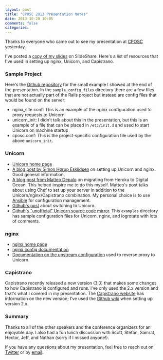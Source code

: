 ```yaml
---
layout: post
title: "CPOSC 2013 Presentation Notes"
date: 2013-10-20 10:05
comments: false
categories:
---
```

Thanks to everyone who came out to see my presentation at [CPOSC](http://cposc.org) yesterday.

<!-- more -->

I've posted a [copy of my slides](http://www.slideshare.net/stcarpenter/beyond-heroku-hosting-your-ra) on SlideShare.  Here's a list of resources that I've used in setting up nginx, Unicorn, and Capistrano.

### Sample Project
Here's the [Github repository](https://github.com/scarpenter/cposc) for the small example I showed at the end of the presentation.  In the <code>sample_config_files</code> directory there are a few files that are not actually part of the Rails project but instead are config files that would be found on the server:
<ul class="indented-list">
	<li>nginx_site.conf: This is an example of the nginx configuration used to proxy requests to Unicorn</li>
	<li>unicorn_init: I didn't talk about this in the presentation, but this is an example of a file that can be placed in <code>/etc/init.d</code> and used to start Unicorn on machine startup</li>
	<li>cposc.conf: This is the project-specific configuration file used by the above <code>unicorn_init</code>.</li>
</ul>

### Unicorn
<ul class="indented-list">
	<li><a href="http://unicorn.bogomips.org">Unicorn home page</a></li>
	<li><a href="http://sirupsen.com/setting-up-unicorn-with-nginx/">A blog post by Simon Hørup Eskildsen</a> on setting up Unicorn and nginx.  Good general information.</li>
	<li><a href="http://matteodepalo.github.io/blog/2013/03/07/how-i-migrated-from-heroku-to-digital-ocean-with-chef-and-capistrano/">A blog post from Matteo Depalo</a> on migrating from Heroku to Digital Ocean.  This helped inspire me to do this myself.  Matteo's post talks about using Chef to set up your server in addition to the Unicorn/nginx/Capistrano combination.  My personal choice is to use <a href="http://www.ansibleworks.com/docs/">Ansible</a> for configuration management.
	<li><a href="https://github.com/blog/517-unicorn">Github's post</a> about switching to Unicorn.</li>
	<li><a href="https://github.com/defunkt/unicorn/tree/master/examples">Github's "unofficial" Unicorn source code mirror</a>. This <code>examples</code> directory has sample configuration files for Unicorn, nginx, and logrotate with lots of comments.</li>
</ul>

### nginx
<ul class="indented-list">
	<li><a href="http://nginx.org">nginx home page</a></li>
	<li><a href="http://nginx.org/en/docs/">nginx config documentation</a></li>
	<li><a href="http://nginx.org/en/docs/http/ngx_http_upstream_module.html">Documentation on the upstream configuration</a> used to reverse proxy to Unicorn.</li>
</ul>

### Capistrano
Capistrano recently released a new version (3.0) that makes some changes to how Capistrano is configured and runs.  I've only used the 2.x version and that's what I covered in my presentation.  The [Capistrano website](http://www.capistranorb.com) has information on the new version; I've used the [Github wiki](https://github.com/capistrano/capistrano/wiki/2.x-Getting-Started) when setting up version 2.x.

### Summary
Thanks to all of the other speakers and the conference organizers for an enjoyable day.  I also had a fun lunch discussion with Scott, Stefan, Samrat, Hector, Jeff, and Nathan (sorry if I missed anyone!).

If you have any questions about my presentation, feel free to reach out on [Twitter](https://twitter.com/scarpenter) or by [email](mailto:sean@seancarpenter.net).
